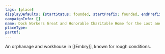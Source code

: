 ```yaml
---
tags: [place]
displayDefaults: {startStatus: founded, startPrefix: founded, endPrefix: destroyed, endStatus: destroyed}
campaignInfo: []
name: Dock Workers Great and Honorable Charitable Home for the Lost and Wretched
placeType:
partOf:
---
```


An orphanage and workhouse in [[Embry]], known for rough conditions.
